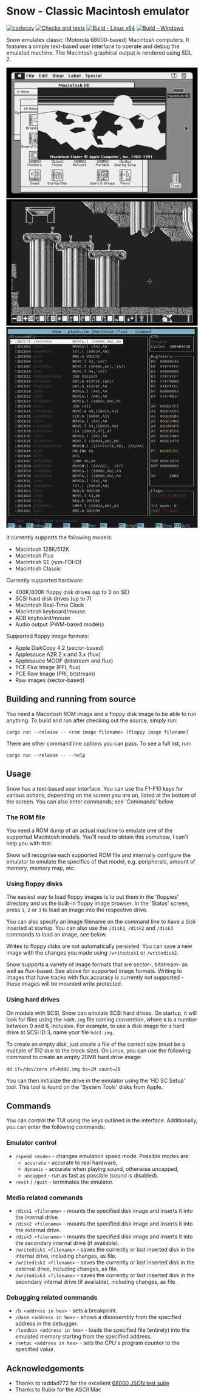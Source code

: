 # Snow - Classic Macintosh emulator

[![codecov](https://codecov.io/github/twvd/snow/graph/badge.svg?token=QRQ95QB915)](https://codecov.io/github/twvd/snow) [![Checks and tests](https://github.com/twvd/snow/actions/workflows/tests.yml/badge.svg)](https://github.com/twvd/snow/actions/workflows/tests.yml) [![Build - Linux x64](https://github.com/twvd/snow/actions/workflows/build_linux.yml/badge.svg)](https://github.com/twvd/snow/actions/workflows/build_linux.yml) [![Build - Windows](https://github.com/twvd/snow/actions/workflows/build_windows.yml/badge.svg)](https://github.com/twvd/snow/actions/workflows/build_windows.yml)

Snow emulates classic (Motorola 68000-based) Macintosh computers. It features a simple text-based user interface
to operate and debug the emulated machine. The Macintosh graphical output is rendered using SDL 2.

![System 7 Finder](docs/images/system7.png)
![Lemmings](docs/images/lemmings.png)
![TUI debugger](docs/images/debugger.png)

It currently supports the following models:
 * Macintosh 128K/512K
 * Macintosh Plus
 * Macintosh SE (non-FDHD)
 * Macintosh Classic

Currently supported hardware:
 * 400K/800K floppy disk drives (up to 3 on SE)
 * SCSI hard disk drives (up to 7)
 * Macintosh Real-Time Clock
 * Macintosh keyboard/mouse
 * ADB keyboard/mouse
 * Audio output (PWM-based models)

Supported floppy image formats:
 * Apple DiskCopy 4.2 (sector-based)
 * Applesauce A2R 2.x and 3.x (flux)
 * Applesauce MOOF (bitstream and flux)
 * PCE Flux Image (PFI, flux)
 * PCE Raw Image (PRI, bitstream)
 * Raw images (sector-based)

## Building and running from source

You need a Macintosh ROM image and a floppy disk image to be able to run anything.
To build and run after checking out the source, simply run:

```
cargo run --release -- <rom image filename> [floppy image filename]
```

There are other command line options you can pass. To see a full list, run:

```
cargo run --release -- --help
```

## Usage

Snow has a text-based user interface. You can use the F1-F10 keys for various actions, depending on the screen you are on,
listed at the bottom of the screen. You can also enter commands; see 'Commands' below.

### The ROM file

You need a ROM dump of an actual machine to emulate one of the supported Macintosh models. You'll need to obtain this somehow,
I can't help you with that.

Snow will recognise each supported ROM file and internally configure the emulator to emulate the specifics of that model, e.g.
peripherals, amount of memory, memory map, etc.

### Using floppy disks

The easiest way to load floppy images is to put them in the 'floppies' directory and us the built-in floppy image browser.
In the 'Status' screen, press `1`, `2` or `3` to load an image into the respective drive.

You can also specify an image filename on the command line to have a disk inserted at startup. You can also use the
`/disk1`, `/disk2` and `/disk3` commands to load an image, see below.

Writes to floppy disks are not automatically persisted. You can save a new image with the changes you made using `/writedisk1`
or `/writedisk2`.

Snow supports a variety of image formats that are sector-, bitstream- as well as flux-based.
See above for supported image formats. Writing to images that have tracks with flux accuracy is currently not supported -
these images will be mounted write protected.

### Using hard drives

On models with SCSI, Snow can emulate SCSI hard drives. On startup, it will look for files using the `hddN.img` file naming
convention, where `N` is a number between 0 and 6, inclusive. For example, to use a disk image for a hard drive at SCSI ID 3,
name your file `hdd3.img`.

To create an empty disk, just create a file of the correct size (must be a multiple of 512 due to the block size). On Linux, you
can use the following command to create an empty 20MB hard drive image:

`dd if=/dev/zero of=hdd2.img bs=1M count=20`

You can then initialize the drive in the emulator using the 'HD SC Setup' tool. This tool is found on the 'System Tools' disks
from Apple.

## Commands

You can control the TUI using the keys outlined in the interface.
Additionally, you can enter the following commands: 

### Emulator control
 * `/speed <mode>` - changes emulation speed mode. Possible modes are:
   * `accurate` - accurate to real hardware,
   * `dynamic` - accurate when playing sound, otherwise uncapped,
   * `uncapped` - run as fast as possible (sound is disabled).
 * `/exit` / `/quit` - terminates the emulator.

### Media related commands
 * `/disk1 <filename>` - mounts the specified disk image and inserts it into the internal drive.
 * `/disk2 <filename>` - mounts the specified disk image and inserts it into the external drive.
 * `/disk3 <filename>` - mounts the specified disk image and inserts it into the secondary internal drive (if available).
 * `/writedisk1 <filename>` - saves the currently or last inserted disk in the internal drive, including changes, as file.
 * `/writedisk2 <filename>` - saves the currently or last inserted disk in the external drive, including changes, as file.
 * `/writedisk3 <filename>` - saves the currently or last inserted disk in the secondary internal drive (if available), including changes, as file.

### Debugging related commands
 * `/b <address in hex>` - sets a breakpoint.
 * `/dasm <address in hex>` - shows a disassembly from the specified address in the debugger.
 * `/loadbin <address in hex>` - loads the specified file (entirely) into the emulated memory starting from the specified address.
 * `/setpc <address in hex>` - sets the CPU's program counter to the specified value.

## Acknowledgements
 * Thanks to raddad772 for the excellent [68000 JSON test suite](https://github.com/SingleStepTests/m68000)
 * Thanks to Rubix for the ASCII Mac

